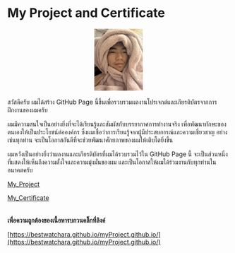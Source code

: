 <h1 style="text=align: center;"> My Project and Certificate </h1>

<center><img src="./img/S__8888374.jpg" width="110" height="140"></center>

สวัสดีครับ ผมได้สร้าง GitHub Page นี้ขึ้นเพื่อรวบรวมผลงานโปรเจกต์และเกียรติบัตรจากการฝึกงานของผมครับ

ผมมีความสนใจเป็นอย่างยิ่งที่จะได้เรียนรู้และสัมผัสกับบรรยากาศการทำงานจริง เพื่อพัฒนาทักษะของตนเองให้เป็นประโยชน์ต่อองค์กร ซึ่งผมเชื่อว่าการเรียนรู้จากผู้มีประสบการณ์และความเชี่ยวชาญ อย่างเช่นทุกท่าน จะเป็นโอกาสอันดีที่จะช่วยพัฒนาศักยภาพของผมให้เติบโตยิ่งขึ้น

ผมหวังเป็นอย่างยิ่งว่าผลงานและเกียรติบัตรที่ผมได้รวบรวมไว้ใน GitHub Page นี้ จะเป็นส่วนหนึ่งที่แสดงให้เห็นถึงความตั้งใจและความมุ่งมั่นของผม และเป็นโอกาสให้ผมได้ร่วมงานกับทุกท่านในอนาคตครับ


[My_Project](myProject.md)

[My_Certificate](myCertificate.md)
<br>
<br>
<br>
****เพื่อความถูกต้องของเนื้อหารบกวนคลิ๊กที่ลิงค์****

[https://bestwatchara.github.io/myProject.github.io/](https://bestwatchara.github.io/myProject.github.io/)
